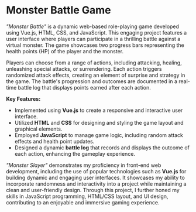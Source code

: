 # Monster Battle Game

*"Monster Battle"* is a dynamic web-based role-playing game developed using Vue.js, HTML, CSS, and JavaScript. This engaging project features a user interface where players can participate in a thrilling battle against a virtual monster. The game showcases two progress bars representing the health points (HP) of the player and the monster.

Players can choose from a range of actions, including attacking, healing, unleashing special attacks, or surrendering. Each action triggers randomized attack effects, creating an element of surprise and strategy in the game. The battle's progression and outcomes are documented in a real-time battle log that displays points earned after each action.

**Key Features:**
- Implemented using **Vue.js** to create a responsive and interactive user interface.
- Utilized **HTML** and **CSS** for designing and styling the game layout and graphical elements.
- Employed **JavaScript** to manage game logic, including random attack effects and health point updates.
- Designed a dynamic **battle log** that records and displays the outcome of each action, enhancing the gameplay experience.

*"Monster Slayer"* demonstrates my proficiency in front-end web development, including the use of popular technologies such as **Vue.js** for building dynamic and engaging user interfaces. It showcases my ability to incorporate randomness and interactivity into a project while maintaining a clean and user-friendly design. Through this project, I further honed my skills in JavaScript programming, HTML/CSS layout, and UI design, contributing to an enjoyable and immersive gaming experience.
